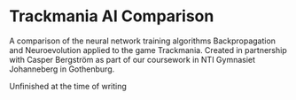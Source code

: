# Trackmania AI Comparison
A comparison of the neural network training algorithms Backpropagation and Neuroevolution applied to the game Trackmania. Created in partnership with Casper Bergström as part of our coursework in NTI Gymnasiet Johanneberg in Gothenburg.

Unfinished at the time of writing